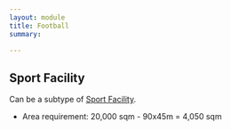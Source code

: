 ```yaml
---
layout: module
title: Football
summary: 

---
```


## Sport Facility
Can be a subtype of [Sport Facility]().

* Area requirement: 20,000 sqm - 90x45m = 4,050 sqm